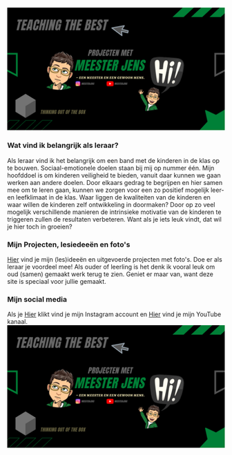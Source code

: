 ![](w.png)
### Wat vind ik belangrijk als leraar?
Als leraar vind ik het belangrijk om een band met de kinderen in de klas op te bouwen. Sociaal-emotionele doelen staan bij mij op nummer één. Mijn hoofddoel is om kinderen veiligheid te bieden, vanuit daar kunnen we gaan werken aan andere doelen.
Door elkaars gedrag te begrijpen en hier samen mee om te leren gaan, kunnen we zorgen voor een zo positief mogelijk leer- en leefklimaat in de klas. Waar liggen de kwaliteiten van de kinderen en waar willen de kinderen zelf ontwikkeling in doormaken? Door op zo veel mogelijk verschillende manieren de intrinsieke motivatie van de kinderen te triggeren zullen de resultaten verbeteren. Want als je iets leuk vindt, dat wil je hier toch in groeien?                                                                                                                                   
### Mijn Projecten, lesiedeeën en foto's
[Hier](https://meesterjenss.weebly.com) vind je mijn (les)ideeën en uitgevoerde projecten met foto's. Doe er als leraar je voordeel mee!
Als ouder of leerling is het denk ik vooral leuk om oud (samen) gemaakt werk terug te zien. Geniet er maar van, want deze site is speciaal voor jullie gemaakt.																																																												                                                                                                                              
### Mijn social media
Als je [Hier](https://www.instagram.com/meesterjens/?hl=nl) klikt vind je mijn Instagram account
en [Hier](https://www.youtube.com/channel/UCKPzBEjeoImta8kHrjBijZA?view_as=subscriber) vind je mijn YouTube kanaal.                                                                                                                                                                  
![](w.png)
